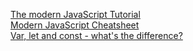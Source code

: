 [The modern JavaScript Tutorial](https://javascript.info/) \
[Modern JavaScript Cheatsheet](https://github.com/mbeaudru/modern-js-cheatsheet) \
[Var, let and const - what's the difference?](https://dev.to/sarah_chima/var-let-and-const--whats-the-difference-69e)

